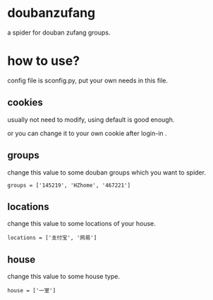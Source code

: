 # doubanzufang
a spider for douban zufang groups.

# how to use?
config file is sconfig.py, put your own needs in this file.

## cookies
usually not need to modify, using default is good enough.

or you can change it to your own cookie after login-in .

## groups
change this value to some douban groups which you want to spider.

```
groups = ['145219', 'HZhome', '467221']
```

## locations
change this value to some locations of your house.

```
locations = ['支付宝', '网易']
```

## house
change this value to some house type.

```
house = ['一室']
```
